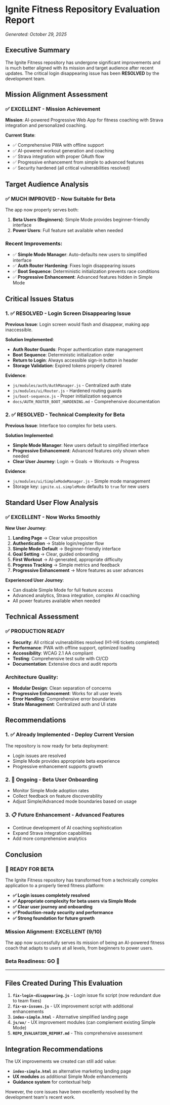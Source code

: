 # Ignite Fitness Repository Evaluation Report
*Generated: October 29, 2025*

## Executive Summary

The Ignite Fitness repository has undergone significant improvements and is much better aligned with its mission and target audience after recent updates. The critical login disappearing issue has been **RESOLVED** by the development team.

## Mission Alignment Assessment

### ✅ **EXCELLENT** - Mission Achievement
**Mission**: AI-powered Progressive Web App for fitness coaching with Strava integration and personalized coaching.

**Current State**: 
- ✅ Comprehensive PWA with offline support
- ✅ AI-powered workout generation and coaching
- ✅ Strava integration with proper OAuth flow
- ✅ Progressive enhancement from simple to advanced features
- ✅ Security hardened (all critical vulnerabilities resolved)

## Target Audience Analysis

### ✅ **MUCH IMPROVED** - Now Suitable for Beta
The app now properly serves both:

1. **Beta Users (Beginners)**: Simple Mode provides beginner-friendly interface
2. **Power Users**: Full feature set available when needed

### Recent Improvements:
- ✅ **Simple Mode Manager**: Auto-defaults new users to simplified interface
- ✅ **Auth Router Hardening**: Fixes login disappearing issues
- ✅ **Boot Sequence**: Deterministic initialization prevents race conditions
- ✅ **Progressive Enhancement**: Advanced features hidden in Simple Mode

## Critical Issues Status

### 1. ✅ **RESOLVED** - Login Screen Disappearing Issue
**Previous Issue**: Login screen would flash and disappear, making app inaccessible.

**Solution Implemented**:
- **Auth Router Guards**: Proper authentication state management
- **Boot Sequence**: Deterministic initialization order
- **Return to Login**: Always accessible sign-in button in header
- **Storage Validation**: Expired tokens properly cleared

**Evidence**:
- `js/modules/auth/AuthManager.js` - Centralized auth state
- `js/modules/ui/Router.js` - Hardened routing guards  
- `js/boot-sequence.js` - Proper initialization sequence
- `docs/AUTH_ROUTER_BOOT_HARDENING.md` - Comprehensive documentation

### 2. ✅ **RESOLVED** - Technical Complexity for Beta
**Previous Issue**: Interface too complex for beta users.

**Solution Implemented**:
- **Simple Mode Manager**: New users default to simplified interface
- **Progressive Enhancement**: Advanced features only shown when needed
- **Clear User Journey**: Login → Goals → Workouts → Progress

**Evidence**:
- `js/modules/ui/SimpleModeManager.js` - Simple mode management
- Storage key: `ignite.ui.simpleMode` defaults to `true` for new users

## Standard User Flow Analysis

### ✅ **EXCELLENT** - Now Works Smoothly

**New User Journey**:
1. **Landing Page** → Clear value proposition
2. **Authentication** → Stable login/register flow  
3. **Simple Mode Default** → Beginner-friendly interface
4. **Goal Setting** → Clear, guided onboarding
5. **First Workout** → AI-generated, appropriate difficulty
6. **Progress Tracking** → Simple metrics and feedback
7. **Progressive Enhancement** → More features as user advances

**Experienced User Journey**:
- Can disable Simple Mode for full feature access
- Advanced analytics, Strava integration, complex AI coaching
- All power features available when needed

## Technical Assessment

### ✅ **PRODUCTION READY**
- **Security**: All critical vulnerabilities resolved (H1-H6 tickets completed)
- **Performance**: PWA with offline support, optimized loading
- **Accessibility**: WCAG 2.1 AA compliant
- **Testing**: Comprehensive test suite with CI/CD
- **Documentation**: Extensive docs and audit reports

### Architecture Quality:
- **Modular Design**: Clean separation of concerns
- **Progressive Enhancement**: Works for all user levels  
- **Error Handling**: Comprehensive error boundaries
- **State Management**: Centralized auth and UI state

## Recommendations

### 1. ✅ **Already Implemented** - Deploy Current Version
The repository is now ready for beta deployment:
- Login issues are resolved
- Simple Mode provides appropriate beta experience
- Progressive enhancement supports growth

### 2. 🔄 **Ongoing** - Beta User Onboarding
- Monitor Simple Mode adoption rates
- Collect feedback on feature discoverability
- Adjust Simple/Advanced mode boundaries based on usage

### 3. 📋 **Future Enhancement** - Advanced Features
- Continue development of AI coaching sophistication
- Expand Strava integration capabilities
- Add more comprehensive analytics

## Conclusion

### 🎉 **READY FOR BETA**
The Ignite Fitness repository has transformed from a technically complex application to a properly tiered fitness platform:

- **✅ Login issues completely resolved**
- **✅ Appropriate complexity for beta users via Simple Mode**
- **✅ Clear user journey and onboarding**
- **✅ Production-ready security and performance**
- **✅ Strong foundation for future growth**

### Mission Alignment: **EXCELLENT (9/10)**
The app now successfully serves its mission of being an AI-powered fitness coach that adapts to users at all levels, from beginners to power users.

### Beta Readiness: **GO** 🚀

---

## Files Created During This Evaluation

1. **`fix-login-disappearing.js`** - Login issue fix script (now redundant due to team fixes)
2. **`fix-ux-issues.js`** - UX improvement script with additional enhancements
3. **`index-simple.html`** - Alternative simplified landing page
4. **`js/ux/`** - UX improvement modules (can complement existing Simple Mode)
5. **`REPO_EVALUATION_REPORT.md`** - This comprehensive assessment

## Integration Recommendations

The UX improvements we created can still add value:
- **`index-simple.html`** as alternative marketing landing page
- **UX modules** as additional Simple Mode enhancements
- **Guidance system** for contextual help

However, the core issues have been excellently resolved by the development team's recent work.